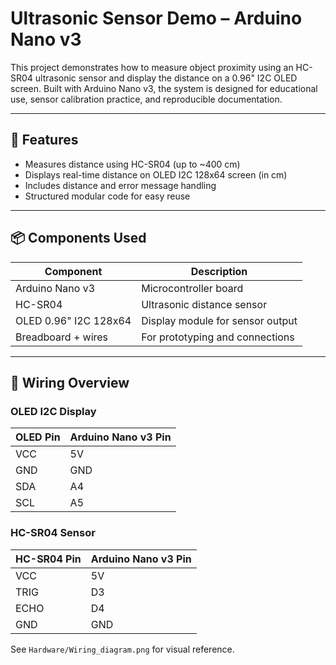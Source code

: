 # Ultrasonic Sensor Demo – Arduino Nano v3

This project demonstrates how to measure object proximity using an HC-SR04 ultrasonic sensor and display the distance on a 0.96" I2C OLED screen. Built with Arduino Nano v3, the system is designed for educational use, sensor calibration practice, and reproducible documentation.

---

## 🧩 Features

- Measures distance using HC-SR04 (up to ~400 cm)
- Displays real-time distance on OLED I2C 128x64 screen (in cm)
- Includes distance and error message handling
- Structured modular code for easy reuse

---

## 📦 Components Used

| Component              | Description                          |
|------------------------|--------------------------------------|
| Arduino Nano v3        | Microcontroller board                |
| HC-SR04                | Ultrasonic distance sensor           |
| OLED 0.96" I2C 128x64  | Display module for sensor output     |
| Breadboard + wires     | For prototyping and connections      |

---

## 🔌 Wiring Overview

### OLED I2C Display

| OLED Pin | Arduino Nano v3 Pin |
|----------|---------------------|
| VCC      | 5V                  |
| GND      | GND                 |
| SDA      | A4                  |
| SCL      | A5                  |

### HC-SR04 Sensor

| HC-SR04 Pin | Arduino Nano v3 Pin |
|-------------|---------------------|
| VCC         | 5V                  |
| TRIG        | D3                  |
| ECHO        | D4                  |
| GND         | GND                 |

See `Hardware/Wiring_diagram.png` for visual reference.




